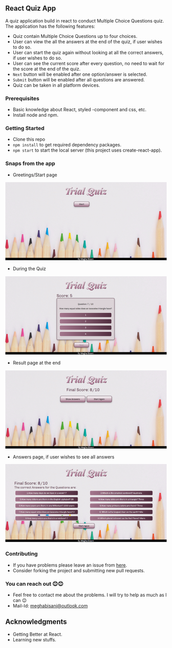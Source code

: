 ## React Quiz App

A quiz application build in react to conduct Multiple Choice Questions quiz.<br />
The application has the following features:

- Quiz contain Multiple Choice Questions up to four choices.
- User can view the all the answers at the end of the quiz, if user wishes to do so.
- User can start the quiz again without looking at all the correct answers, if user wishes to do so.
- User can see the current score after every question, no need to wait for the score at the end of the quiz.
- `Next` button will be enabled after one option/answer is selected.
- `Submit` button will be enabled after all questions are answered.
- Quiz can be taken in all platform devices.

### Prerequisites
- Basic knowledge about React, styled -component and css, etc.
- Install node and npm.

### Getting Started

- Clone this repo
- `npm install` to get required dependency packages.<br />
- `npm start` to start the local server (this project uses create-react-app).

### Snaps from the app

- Greetings/Start page

![greeting](screenshots/start_page.PNG)

- During the Quiz

![quiz](screenshots/quiz_page.PNG)

- Result page at the end

![result](screenshots/result_page.PNG)

- Answers page, if user wishes to see all answers

![answer](screenshots/answers_page.PNG)



### Contributing

- If you have problems please leave an issue from [here](https://github.com/meghabisani/react_quiz_app/issues).<br />
- Consider forking the project and submitting new pull requests.

### You can reach out 😊😊

- Feel free to contact me about the problems. I will try to help as much as I can 😉<br />
- Mail-Id: meghabisani@outlook.com

## Acknowledgments

- Getting Better at React.<br />
- Learning new stuffs.
